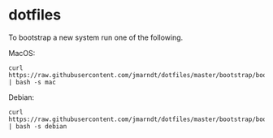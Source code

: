 # dotfiles
To bootstrap a new system run one of the following.

MacOS:
```
curl https://raw.githubusercontent.com/jmarndt/dotfiles/master/bootstrap/bootstrap.sh | bash -s mac
```

Debian:
```
curl https://raw.githubusercontent.com/jmarndt/dotfiles/master/bootstrap/bootstrap.sh | bash -s debian 
```
